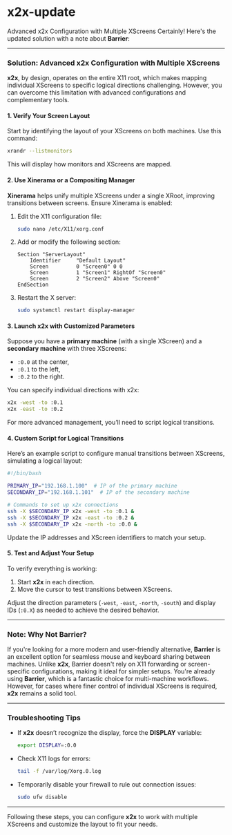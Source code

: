 # x2x-update
Advanced x2x Configuration with Multiple XScreens
Certainly! Here's the updated solution with a note about **Barrier**:

---

### Solution: Advanced x2x Configuration with Multiple XScreens

**x2x**, by design, operates on the entire X11 root, which makes mapping individual XScreens to specific logical directions challenging. However, you can overcome this limitation with advanced configurations and complementary tools.

#### 1. **Verify Your Screen Layout**
Start by identifying the layout of your XScreens on both machines. Use this command:
```bash
xrandr --listmonitors
```
This will display how monitors and XScreens are mapped.

#### 2. **Use Xinerama or a Compositing Manager**
**Xinerama** helps unify multiple XScreens under a single XRoot, improving transitions between screens. Ensure Xinerama is enabled:

1. Edit the X11 configuration file:
   ```bash
   sudo nano /etc/X11/xorg.conf
   ```
2. Add or modify the following section:
   ```plaintext
   Section "ServerLayout"
       Identifier     "Default Layout"
       Screen         0 "Screen0" 0 0
       Screen         1 "Screen1" RightOf "Screen0"
       Screen         2 "Screen2" Above "Screen0"
   EndSection
   ```
3. Restart the X server:
   ```bash
   sudo systemctl restart display-manager
   ```

#### 3. **Launch x2x with Customized Parameters**
Suppose you have a **primary machine** (with a single XScreen) and a **secondary machine** with three XScreens:

- `:0.0` at the center,
- `:0.1` to the left,
- `:0.2` to the right.

You can specify individual directions with x2x:
```bash
x2x -west -to :0.1
x2x -east -to :0.2
```
For more advanced management, you’ll need to script logical transitions.

#### 4. **Custom Script for Logical Transitions**
Here’s an example script to configure manual transitions between XScreens, simulating a logical layout:

```bash
#!/bin/bash

PRIMARY_IP="192.168.1.100"  # IP of the primary machine
SECONDARY_IP="192.168.1.101"  # IP of the secondary machine

# Commands to set up x2x connections
ssh -X $SECONDARY_IP x2x -west -to :0.1 &
ssh -X $SECONDARY_IP x2x -east -to :0.2 &
ssh -X $SECONDARY_IP x2x -north -to :0.0 &
```
Update the IP addresses and XScreen identifiers to match your setup.

#### 5. **Test and Adjust Your Setup**
To verify everything is working:
1. Start **x2x** in each direction.
2. Move the cursor to test transitions between XScreens.

Adjust the direction parameters (`-west`, `-east`, `-north`, `-south`) and display IDs (`:0.X`) as needed to achieve the desired behavior.

---

### Note: Why Not Barrier?
If you're looking for a more modern and user-friendly alternative, **Barrier** is an excellent option for seamless mouse and keyboard sharing between machines. Unlike **x2x**, Barrier doesn't rely on X11 forwarding or screen-specific configurations, making it ideal for simpler setups. You're already using **Barrier**, which is a fantastic choice for multi-machine workflows. However, for cases where finer control of individual XScreens is required, **x2x** remains a solid tool.

---

### Troubleshooting Tips
- If **x2x** doesn’t recognize the display, force the **DISPLAY** variable:
  ```bash
  export DISPLAY=:0.0
  ```
- Check X11 logs for errors:
  ```bash
  tail -f /var/log/Xorg.0.log
  ```
- Temporarily disable your firewall to rule out connection issues:
  ```bash
  sudo ufw disable
  ```

---

Following these steps, you can configure **x2x** to work with multiple XScreens and customize the layout to fit your needs.
